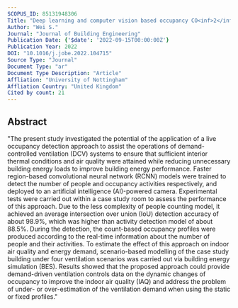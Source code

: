 ```yaml
---
SCOPUS_ID: 85131948306
Title: "Deep learning and computer vision based occupancy CO<inf>2</inf> level prediction for demand-controlled ventilation (DCV)"
Author: "Wei S."
Journal: "Journal of Building Engineering"
Publication Date: {'$date': '2022-09-15T00:00:00Z'}
Publication Year: 2022
DOI: "10.1016/j.jobe.2022.104715"
Source Type: "Journal"
Document Type: "ar"
Document Type Description: "Article"
Affliation: "University of Nottingham"
Affliation Country: "United Kingdom"
Cited by count: 21
---
```


## Abstract
"The present study investigated the potential of the application of a live occupancy detection approach to assist the operations of demand-controlled ventilation (DCV) systems to ensure that sufficient interior thermal conditions and air quality were attained while reducing unnecessary building energy loads to improve building energy performance. Faster region-based convolutional neural network (RCNN) models were trained to detect the number of people and occupancy activities respectively, and deployed to an artificial intelligence (AI)-powered camera. Experimental tests were carried out within a case study room to assess the performance of this approach. Due to the less complexity of people counting model, it achieved an average intersection over union (IoU) detection accuracy of about 98.9%, which was higher than activity detection model of about 88.5%. During the detection, the count-based occupancy profiles were produced according to the real-time information about the number of people and their activities. To estimate the effect of this approach on indoor air quality and energy demand, scenario-based modelling of the case study building under four ventilation scenarios was carried out via building energy simulation (BES). Results showed that the proposed approach could provide demand-driven ventilation controls data on the dynamic changes of occupancy to improve the indoor air quality (IAQ) and address the problem of under- or over-estimation of the ventilation demand when using the static or fixed profiles."
